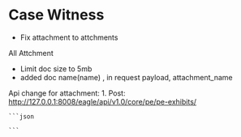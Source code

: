 # Case Witness
  - Fix attachment to attchments

All Attchment
  - Limit doc size to 5mb
  - added doc name(name) , in request payload, attachment_name

  Api change for attachment:
    1. Post: http://127.0.0.1:8008/eagle/api/v1.0/core/pe/pe-exhibits/

    ```json
   
    ```
    

  
